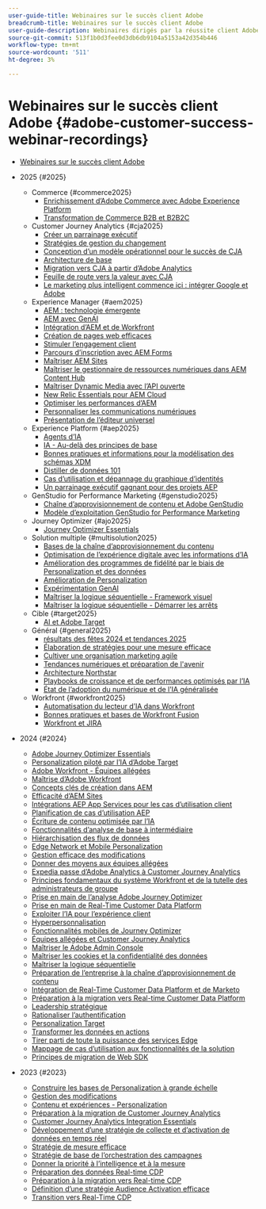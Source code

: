 ```yaml
---
user-guide-title: Webinaires sur le succès client Adobe
breadcrumb-title: Webinaires sur le succès client Adobe
user-guide-description: Webinaires dirigés par la réussite client Adobe conçus pour vous aider à optimiser votre investissement dans Adobe Experience Cloud. Obtenez des informations précieuses afin d’optimiser la valeur et d’accroître l’adoption des solutions Adobe.
source-git-commit: 513f1b0d3fee0d3db6db9104a5153a42d354b446
workflow-type: tm+mt
source-wordcount: '511'
ht-degree: 3%

---
```



# Webinaires sur le succès client Adobe {#adobe-customer-success-webinar-recordings}

+ [Webinaires sur le succès client Adobe](overview.md)
+ 2025 {#2025}
   + Commerce {#commerce2025}
      + [Enrichissement d’Adobe Commerce avec Adobe Experience Platform](2025/enriching-adobe-commerce.md)
      + [Transformation de Commerce B2B et B2B2C](2025/transforming-b2b-commerce.md)
   + Customer Journey Analytics {#cja2025}
      + [Créer un parrainage exécutif](2025/cja-success.md)
      + [Stratégies de gestion du changement](2025/cja-adoption.md)
      + [Conception d’un modèle opérationnel pour le succès de CJA](2025/cja-operating-model.md)
      + [Architecture de base](2025/cja-vision.md)
      + [Migration vers CJA à partir d’Adobe Analytics](2025/analytics-to-cja-migration.md)
      + [Feuille de route vers la valeur avec CJA](2025/roadmap-to-value-cja.md)
      + [Le marketing plus intelligent commence ici : intégrer Google et Adobe](2025/smarter-marketing-starts-here-integrating-google-and-adobe.md)
   + Experience Manager {#aem2025}
      + [AEM : technologie émergente](2025/personalized-experiences-aem.md)
      + [AEM avec GenAI](2025/aem-genai.md)
      + [Intégration d’AEM et de Workfront](2025/aem-workfront-integration.md)
      + [Création de pages web efficaces](2025/build-effective-web-pages.md)
      + [Stimuler l’engagement client](2025/driving-customer-engagement.md)
      + [Parcours d’inscription avec AEM Forms](2025/payer-enrollment-journey.md)
      + [Maîtriser AEM Sites](2025/mastering-aem-sites.md)
      + [Maîtriser le gestionnaire de ressources numériques dans AEM Content Hub](2025/mastering-dam-aem-content-hub.md)
      + [Maîtriser Dynamic Media avec l’API ouverte](2025/dynamic-media-open-ai.md)
      + [New Relic Essentials pour AEM Cloud](2025/new-relic-essentials-aem-cloud.md)
      + [Optimiser les performances d’AEM](2025/optimize-aem-performance.md)
      + [Personnaliser les communications numériques](2025/personalize-digital-communications.md)
      + [Présentation de l’éditeur universel](2025/modern-aem-authoring.md)
   + Experience Platform {#aep2025}
      + [Agents d’IA](2025/ai-agents.md)
      + [IA - Au-delà des principes de base](2025/ai-beyond-basics.md)
      + [Bonnes pratiques et informations pour la modélisation des schémas XDM](2025/model-xdm-schemas.md)
      + [Distiller de données 101](2025/data-distiller-101.md)
      + [Cas d’utilisation et dépannage du graphique d’identités](2025/identity-graph.md)
      + [Un parrainage exécutif gagnant pour des projets AEP](2025/exec-sponsorship-aep-projects.md)
   + GenStudio for Performance Marketing {#genstudio2025}
      + [Chaîne d’approvisionnement de contenu et Adobe GenStudio](2025/csc-gen-studio.md)
      + [Modèle d’exploitation GenStudio for Performance Marketing](2025/genstudio-for-performance-marketing-operating-model.md)
   + Journey Optimizer {#ajo2025}
      + [Journey Optimizer Essentials](2025/journey-optimizer-essentials.md)
   + Solution multiple {#multisolution2025}
      + [Bases de la chaîne d’approvisionnement du contenu](2025/content-supply-chain-basics.md)
      + [Optimisation de l’expérience digitale avec les informations d’IA](2025/accelerating-digital-experience-optimization.md)
      + [Amélioration des programmes de fidélité par le biais de Personalization et des données](2025/enhance-loyalty-programs.md)
      + [Amélioration de Personalization](2025/enhancing-personalization.md)
      + [Expérimentation GenAI](2025/gen-ai-experimentation.md)
      + [Maîtriser la logique séquentielle - Framework visuel](2025/mastering-sequential-logic.md)
      + [Maîtriser la logique séquentielle - Démarrer les arrêts](2025/sequential-logic-start-stop.md)
   + Cible {#target2025}
      + [AI et Adobe Target](2025/ai-adobe-target.md)
   + Général {#general2025}
      + [résultats des fêtes 2024 et tendances 2025](2025/adobe-digital-insights.md)
      + [Élaboration de stratégies pour une mesure efficace](2025/impactful-insights.md)
      + [Cultiver une organisation marketing agile](2025/agile-marketing-organization.md)
      + [Tendances numériques et préparation de l&#39;avenir](2025/digital-trends-preparing-future.md)
      + [Architecture Northstar](2025/northstar-architecture.md)
      + [Playbooks de croissance et de performances optimisés par l’IA](2025/ai-driven-growth.md)
      + [État de l’adoption du numérique et de l’IA généralisée](2025/state-of-digital-and-genai-adoption-webinar.md)
   + Workfront {#workfront2025}
      + [Automatisation du lecteur d’IA dans Workfront](2025/unlock-efficiency-ai-drive-automation-workfront.md)
      + [Bonnes pratiques et bases de Workfront Fusion](2025/adobe-workfront-fusion-best-practices.md)
      + [Workfront et JIRA](2025/workfront-and-jira.md)

+ 2024 {#2024}
   + [Adobe Journey Optimizer Essentials](2024/ajo-essentials.md)
   + [Personalization piloté par l’IA d’Adobe Target](2024/ai-personalization.md)
   + [Adobe Workfront - Équipes allégées](2024/workfront-lean-teams.md)
   + [Maîtrise d’Adobe Workfront](2024/workfront-mastery.md)
   + [Concepts clés de création dans AEM](2024/aem-authoring-concepts.md)
   + [Efficacité d’AEM Sites](2024/aem-sites-efficiencies.md)
   + [Intégrations AEP App Services pour les cas d’utilisation client](2024/aep-apps-services-integrations.md)
   + [Planification de cas d’utilisation AEP](2024/aep-use-case-planning.md)
   + [Écriture de contenu optimisée par l’IA](2024/ai-copywriting.md)
   + [Fonctionnalités d’analyse de base à intermédiaire](2024/basic-to-intermediate-analysis-capabilities.md)
   + [Hiérarchisation des flux de données](2024/data-stream-prioritization.md)
   + [Edge Network et Mobile Personalization](2024/edge-network-mobile-personalization.md)
   + [Gestion efficace des modifications](2024/effective-change-management.md)
   + [Donner des moyens aux équipes allégées](2024/empowering-lean-teams.md)
   + [Expedia passe d’Adobe Analytics à Customer Journey Analytics](2024/expedia-aa-to-cja.md)
   + [Principes fondamentaux du système Workfront et de la tutelle des administrateurs de groupe](2024/workfront-admin-guardianship.md)
   + [Prise en main de l’analyse Adobe Journey Optimizer](2024/getting-started-ajo-analysis.md)
   + [Prise en main de Real-Time Customer Data Platform](2024/getting-started-rtcdp.md)
   + [Exploiter l’IA pour l’expérience client](2024/ai-customer-experience.md)
   + [Hyperpersonnalisation](2024/hyperpersonalization.md)
   + [Fonctionnalités mobiles de Journey Optimizer](2024/journey-optimizer-mobile-capabilities.md)
   + [Équipes allégées et Customer Journey Analytics](2024/lean-teams-cja.md)
   + [Maîtriser le Adobe Admin Console](2024/adobe-admin-console.md)
   + [Maîtriser les cookies et la confidentialité des données](2024/mastering-cookies-data-privacy.md)
   + [Maîtriser la logique séquentielle](2024/sequential-logic.md)
   + [Préparation de l’entreprise à la chaîne d’approvisionnement de contenu](2024/organizational-readiness-content-supply-chain.md)
   + [Intégration de Real-Time Customer Data Platform et de Marketo](2024/aep-marketo-integration.md)
   + [Préparation à la migration vers Real-time Customer Data Platform](2024/rtcdp-migration-readiness.md)
   + [Leadership stratégique](2024/strategic-leadership.md)
   + [Rationaliser l’authentification](2024/streamline-authentication.md)
   + [Personalization Target](2024/target-personalization.md)
   + [Transformer les données en actions](2024/turning-data-into-action.md)
   + [Tirer parti de toute la puissance des services Edge](2024/edge-delivery-services.md)
   + [Mappage de cas d’utilisation aux fonctionnalités de la solution](2024/use-case-mapping.md)
   + [Principes de migration de Web SDK](2024/web-sdk-migration.md)

+ 2023 {#2023}
   + [Construire les bases de Personalization à grande échelle](2023/personalization-at-scale.md)
   + [Gestion des modifications](2023/change-management.md)
   + [Contenu et expériences - Personalization](2023/content-experiences-personalization.md)
   + [Préparation à la migration de Customer Journey Analytics](2023/cja-migration-readiness.md)
   + [Customer Journey Analytics Integration Essentials](2023/cja-integration-essentials.md)
   + [Développement d’une stratégie de collecte et d’activation de données en temps réel](2023/data-collection-activation-strategy.md)
   + [Stratégie de mesure efficace](2023/measurement-strategy.md)
   + [Stratégie de base de l’orchestration des campagnes](2023/foundational-strategy-campaign.md)
   + [Donner la priorité à l’intelligence et à la mesure](2023/intelligence-and-measurement.md)
   + [Préparation des données Real-time CDP](2023/rtcdp-migration-data-readiness.md)
   + [Préparation à la migration vers Real-time CDP](2023/rtcdp-migration-readiness.md)
   + [Définition d’une stratégie Audience Activation efficace](2023/audience-activation.md)
   + [Transition vers Real-Time CDP](2023/aam-to-rtcdp.md)
